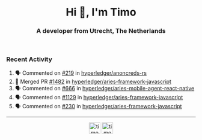 <h1 align="center">Hi 👋, I'm Timo</h1>
<h3 align="center">A developer from Utrecht, The Netherlands</h3>
<br/>
<!-- https://github.com/rahuldkjain/github-profile-readme-generator --!>

<!--  <p align="left"><img src="https://github-readme-stats.vercel.app/api?username=timoglastra&show_icons=true&count_private=true&" alt="timoglastra" /></p> --!>

<!--
Github language stats
<p align="left"><img src="https://github-readme-stats.vercel.app/api/top-langs/?username=timoglastra&layout=compact" alt="timoglastra" /><p>
-->

<!-- Codestats language stats -->
<!-- <p align="left"><img src="https://codestats-readme.vercel.app/api/top-langs/?username=timoglastra&layout=compact&language_count=12" alt="timoglastra" /><p>    --!>
  
<h3>Recent Activity</h3>

<!--START_SECTION:activity-->
1. 🗣 Commented on [#219](https://github.com/hyperledger/anoncreds-rs/issues/219) in [hyperledger/anoncreds-rs](https://github.com/hyperledger/anoncreds-rs)
2. 🎉 Merged PR [#1482](https://github.com/hyperledger/aries-framework-javascript/pull/1482) in [hyperledger/aries-framework-javascript](https://github.com/hyperledger/aries-framework-javascript)
3. 🗣 Commented on [#666](https://github.com/hyperledger/aries-mobile-agent-react-native/issues/666) in [hyperledger/aries-mobile-agent-react-native](https://github.com/hyperledger/aries-mobile-agent-react-native)
4. 🗣 Commented on [#1129](https://github.com/hyperledger/aries-framework-javascript/issues/1129) in [hyperledger/aries-framework-javascript](https://github.com/hyperledger/aries-framework-javascript)
5. 🗣 Commented on [#230](https://github.com/hyperledger/aries-framework-javascript/issues/230) in [hyperledger/aries-framework-javascript](https://github.com/hyperledger/aries-framework-javascript)
<!--END_SECTION:activity-->

---

<p align="center">
<a href="https://twitter.com/timoglastra" target="blank"><img align="center" src="https://cdn.jsdelivr.net/npm/simple-icons@3.0.1/icons/twitter.svg" alt="timoglastra" height="30" width="30" /></a>
<a href="https://linkedin.com/in/timoglastra" target="blank"><img align="center" src="https://cdn.jsdelivr.net/npm/simple-icons@3.0.1/icons/linkedin.svg" alt="timoglastra" height="30" width="30" /></a>
</p>



